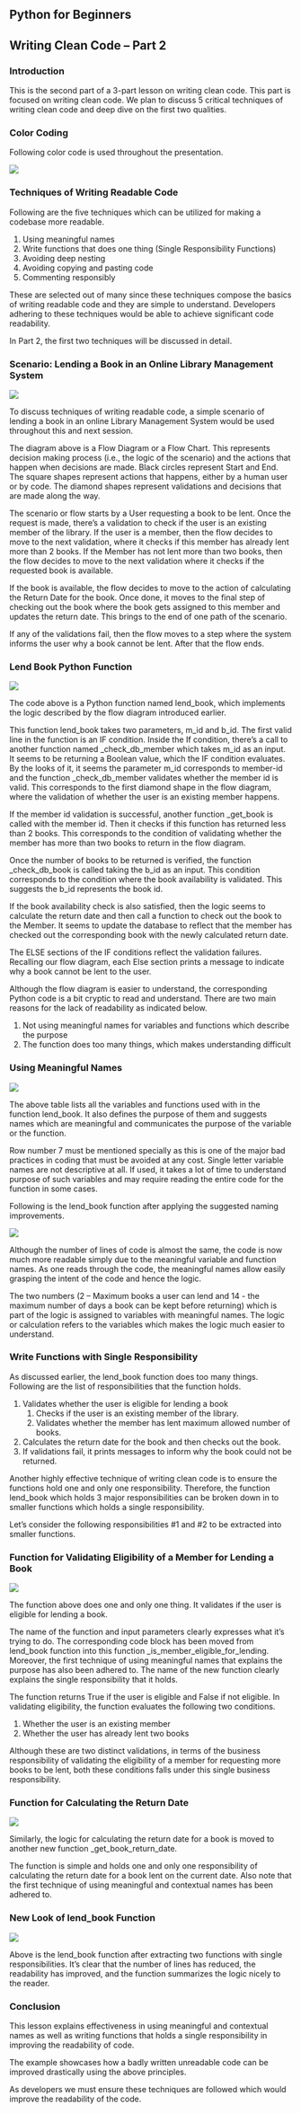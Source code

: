 ## Python for Beginners

## Writing Clean Code – Part 2

### Introduction

This is the second part of a 3-part lesson on writing clean code. This part is focused on writing clean code. We plan to discuss 5 critical techniques of writing clean code and deep dive on the first two qualities.

### Color Coding

Following color code is used throughout the presentation.

![](https://open.uom.lk/pluginfile.php/4584/mod_hvp/content/22/images/file-61f79f908b2d1.png)

### Techniques of Writing Readable Code

Following are the five techniques which can be utilized for making a codebase more readable.

1. Using meaningful names
2. Write functions that does one thing (Single Responsibility Functions)
3. Avoiding deep nesting
4. Avoiding copying and pasting code
5. Commenting responsibly

These are selected out of many since these techniques compose the basics of writing readable code and they are simple to understand. Developers adhering to these techniques would be able to achieve significant code readability.

In Part 2, the first two techniques will be discussed in detail.

### Scenario: Lending a Book in an Online Library Management System

![](https://open.uom.lk/pluginfile.php/4584/mod_hvp/content/22/images/file-61f7a0151fdef.png)

To discuss techniques of writing readable code, a simple scenario of lending a book in an online Library Management System would be used throughout this and next session.

The diagram above is a Flow Diagram or a Flow Chart. This represents decision making process (i.e., the logic of the scenario) and the actions that happen when decisions are made. Black circles represent Start and End. The square shapes represent actions that happens, either by a human user or by code. The diamond shapes represent validations and decisions that are made along the way.

The scenario or flow starts by a User requesting a book to be lent. Once the request is made, there’s a validation to check if the user is an existing member of the library. If the user is a member, then the flow decides to move to the next validation, where it checks if this member has already lent more than 2 books. If the Member has not lent more than two books, then the flow decides to move to the next validation where it checks if the requested book is available.

If the book is available, the flow decides to move to the action of calculating the Return Date for the book. Once done, it moves to the final step of checking out the book where the book gets assigned to this member and updates the return date. This brings to the end of one path of the scenario.

If any of the validations fail, then the flow moves to a step where the system informs the user why a book cannot be lent. After that the flow ends.

### Lend Book Python Function

![](https://open.uom.lk/pluginfile.php/4584/mod_hvp/content/22/images/file-61f7a041addc6.png)

The code above is a Python function named lend_book, which implements the logic described by the flow diagram introduced earlier.

This function lend_book takes two parameters, m_id and b_id. The first valid line in the function is an IF condition. Inside the If condition, there’s a call to another function named _check_db_member which takes m_id as an input. It seems to be returning a Boolean value, which the IF condition evaluates. By the looks of it, it seems the parameter m_id corresponds to member-id and the function _check_db_member validates whether the member id is valid. This corresponds to the first diamond shape in the flow diagram, where the validation of whether the user is an existing member happens.

If the member id validation is successful, another function _get_book is called with the member id. Then it checks if this function has returned less than 2 books. This corresponds to the condition of validating whether the member has more than two books to return in the flow diagram.

Once the number of books to be returned is verified, the function _check_db_book is called taking the b_id as an input. This condition corresponds to the condition where the book availability is validated. This suggests the b_id represents the book id.

If the book availability check is also satisfied, then the logic seems to calculate the return date and then call a function to check out the book to the Member. It seems to update the database to reflect that the member has checked out the corresponding book with the newly calculated return date.

The ELSE sections of the IF conditions reflect the validation failures. Recalling our flow diagram, each Else section prints a message to indicate why a book cannot be lent to the user.

Although the flow diagram is easier to understand, the corresponding Python code is a bit cryptic to read and understand. There are two main reasons for the lack of readability as indicated below.

1. Not using meaningful names for variables and functions which describe the purpose
2. The function does too many things, which makes understanding difficult

### Using Meaningful Names

![](https://open.uom.lk/pluginfile.php/4584/mod_hvp/content/22/images/file-61f7a084c9b23.png)

The above table lists all the variables and functions used with in the function lend_book. It also defines the purpose of them and suggests names which are meaningful and communicates the purpose of the variable or the function.

Row number 7 must be mentioned specially as this is one of the major bad practices in coding that must be avoided at any cost. Single letter variable names are not descriptive at all. If used, it takes a lot of time to understand purpose of such variables and may require reading the entire code for the function in some cases.

Following is the lend_book function after applying the suggested naming improvements.

![](https://open.uom.lk/pluginfile.php/4584/mod_hvp/content/22/images/file-61f7a0a6b67d1.png)

Although the number of lines of code is almost the same, the code is now much more readable simply due to the meaningful variable and function names. As one reads through the code, the meaningful names allow easily grasping the intent of the code and hence the logic.

The two numbers (2 – Maximum books a user can lend and 14 - the maximum number of days a book can be kept before returning) which is part of the logic is assigned to variables with meaningful names. The logic or calculation refers to the variables which makes the logic much easier to understand.

### Write Functions with Single Responsibility

As discussed earlier, the lend_book function does too many things. Following are the list of responsibilities that the function holds.

1. Validates whether the user is eligible for lending a book
   1. Checks if the user is an existing member of the library.
   2. Validates whether the member has lent maximum allowed number of books.
2. Calculates the return date for the book and then checks out the book.
3. If validations fail, it prints messages to inform why the book could not be returned.

Another highly effective technique of writing clean code is to ensure the functions hold one and only one responsibility. Therefore, the function lend_book which holds 3 major responsibilities can be broken down in to smaller functions which holds a single responsibility.

Let’s consider the following responsibilities #1 and #2 to be extracted into smaller functions.

### Function for Validating Eligibility of a Member for Lending a Book

![](https://open.uom.lk/pluginfile.php/4584/mod_hvp/content/22/images/file-61f7a0e055765.png)

The function above does one and only one thing. It validates if the user is eligible for lending a book.

The name of the function and input parameters clearly expresses what it’s trying to do. The corresponding code block has been moved from lend_book function into this function _is_member_eligible_for_lending. Moreover, the first technique of using meaningful names that explains the purpose has also been adhered to. The name of the new function clearly explains the single responsibility that it holds.

The function returns True if the user is eligible and False if not eligible. In validating eligibility, the function evaluates the following two conditions.

1. Whether the user is an existing member
2. Whether the user has already lent two books

Although these are two distinct validations, in terms of the business responsibility of validating the eligibility of a member for requesting more books to be lent, both these conditions falls under this single business responsibility.

### Function for Calculating the Return Date

![](https://open.uom.lk/pluginfile.php/4584/mod_hvp/content/22/images/file-61f7a10c4db34.png)

Similarly, the logic for calculating the return date for a book is moved to another new function _get_book_return_date.

The function is simple and holds one and only one responsibility of calculating the return date for a book lent on the current date. Also note that the first technique of using meaningful and contextual names has been adhered to.

### New Look of lend_book Function

![](https://open.uom.lk/pluginfile.php/4584/mod_hvp/content/22/images/file-61f7a13018947.png)

Above is the lend_book function after extracting two functions with single responsibilities. It’s clear that the number of lines has reduced, the readability has improved, and the function summarizes the logic nicely to the reader.

### Conclusion

This lesson explains effectiveness in using meaningful and contextual names as well as writing functions that holds a single responsibility in improving the readability of code.

The example showcases how a badly written unreadable code can be improved drastically using the above principles.

As developers we must ensure these techniques are followed which would improve the readability of the code.

